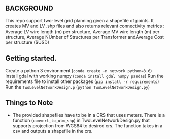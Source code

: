 ## BACKGROUND
This repo support two-level grid planning given a shapefile of points. It creates MV and LV .shp files and also returns relevant connectivity metrics : Average LV wire length (m) per structure, Average MV wire length (m) per structure, Average NUmber of Structures per Transformer andAverage Cost per structure ($USD)

## Getting started.
Create a python 3 environment (`conda create -n network python=3.6`)
Install gdal with working numpy (`conda install gdal numpy pandas`)
Run the requirements file to install other packages (`pip install -r requirements`)
Run the `TwoLevelNetworkDesign.p` (`python TwoLevelNetworkDesign.py`)

## Things to Note
- The provided shapefiles have to be in a CRS that uses meters. There is a function (`convert_to_utm_shp`) in TwoLevelNetworkDesign.py that supports projection from WGS84 to desired crs. The function takes in a csv and outputs a shapefile in the crs.
